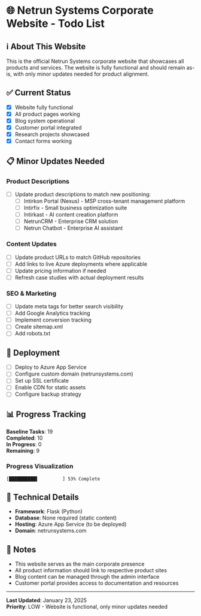 # 🌐 Netrun Systems Corporate Website - Todo List

## ℹ️ About This Website
This is the official Netrun Systems corporate website that showcases all products and services. The website is fully functional and should remain as-is, with only minor updates needed for product alignment.

## ✅ Current Status
- [x] Website fully functional
- [x] All product pages working
- [x] Blog system operational
- [x] Customer portal integrated
- [x] Research projects showcased
- [x] Contact forms working

## 📋 Minor Updates Needed

### Product Descriptions
- [ ] Update product descriptions to match new positioning:
  - [ ] Intirkon Portal (Nexus) - MSP cross-tenant management platform
  - [ ] Intirfix - Small business optimization suite
  - [ ] Intirkast - AI content creation platform
  - [ ] NetrunCRM - Enterprise CRM solution
  - [ ] Netrun Chatbot - Enterprise AI assistant

### Content Updates
- [ ] Update product URLs to match GitHub repositories
- [ ] Add links to live Azure deployments where applicable
- [ ] Update pricing information if needed
- [ ] Refresh case studies with actual deployment results

### SEO & Marketing
- [ ] Update meta tags for better search visibility
- [ ] Add Google Analytics tracking
- [ ] Implement conversion tracking
- [ ] Create sitemap.xml
- [ ] Add robots.txt

## 🚀 Deployment
- [ ] Deploy to Azure App Service
- [ ] Configure custom domain (netrunsystems.com)
- [ ] Set up SSL certificate
- [ ] Enable CDN for static assets
- [ ] Configure backup strategy

## 📊 Progress Tracking

**Baseline Tasks**: 19  
**Completed**: 10  
**In Progress**: 0  
**Remaining**: 9

### Progress Visualization
```
[██████████▌         ] 53% Complete
```

## 🔧 Technical Details
- **Framework**: Flask (Python)
- **Database**: None required (static content)
- **Hosting**: Azure App Service (to be deployed)
- **Domain**: netrunsystems.com

## 📝 Notes
- This website serves as the main corporate presence
- All product information should link to respective product sites
- Blog content can be managed through the admin interface
- Customer portal provides access to documentation and resources

---

**Last Updated**: January 23, 2025  
**Priority**: LOW - Website is functional, only minor updates needed 
